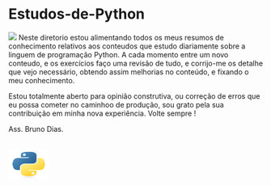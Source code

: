 # Estudos-de-Python 
![](https://i.imgur.com/waxVImv.png)
   Neste diretorio estou alimentando todos os meus resumos de conhecimento relativos aos conteudos que estudo diariamente sobre a linguem de programação Python.
A cada momento entre um novo conteudo, e os exercícios faço uma revisão de tudo, e corrijo-me os detalhe que vejo necessário, obtendo assim melhorias no conteúdo, e fixando o meu conhecimento.

Estou totalmente aberto para opinião construtiva, ou correção de erros que eu possa cometer no caminhoo de produção, sou grato pela sua contribuição em minha nova experiência.
Volte sempre !

Ass. 
  Bruno Dias.
<div style="display: inline_block"><br>
  <img align="center" alt=“Bruno-Js" height="60" width="80" 
src="https://raw.githubusercontent.com/devicons/devicon/master/icons/python/python-original.svg">
